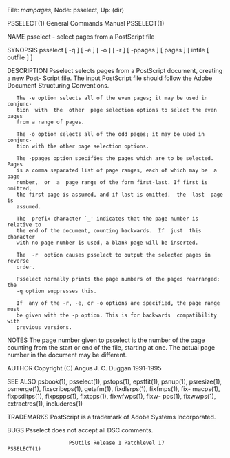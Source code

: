 File: *manpages*,  Node: psselect,  Up: (dir)

PSSELECT(1)                 General Commands Manual                PSSELECT(1)



NAME
       psselect - select pages from a PostScript file

SYNOPSIS
       psselect  [  -q ] [ -e ] [ -o ] [ -r ] [ -ppages ] [ pages ] [ infile [
       outfile ] ]

DESCRIPTION
       Psselect selects pages from a PostScript document, creating a new Post-
       Script file. The input PostScript file should follow the Adobe Document
       Structuring Conventions.

       The -e option selects all of the even pages; it may be used in conjunc-
       tion  with  the  other  page selection options to select the even pages
       from a range of pages.

       The -o option selects all of the odd pages; it may be used in  conjunc-
       tion with the other page selection options.

       The -ppages option specifies the pages which are to be selected.  Pages
       is a comma separated list of page ranges, each of which may be  a  page
       number,  or  a  page range of the form first-last. If first is omitted,
       the first page is assumed, and if last is omitted,  the  last  page  is
       assumed.

       The  prefix character `_' indicates that the page number is relative to
       the end of the document, counting backwards.  If  just  this  character
       with no page number is used, a blank page will be inserted.

       The  -r  option causes psselect to output the selected pages in reverse
       order.

       Psselect normally prints the page numbers of the pages rearranged;  the
       -q option suppresses this.

       If  any of the -r, -e, or -o options are specified, the page range must
       be given with the -p option. This is for backwards  compatibility  with
       previous versions.


NOTES
       The  page  number  given to psselect is the number of the page counting
       from the start or end of the file, starting at  one.  The  actual  page
       number in the document may be different.

AUTHOR
       Copyright (C) Angus J. C. Duggan 1991-1995

SEE ALSO
       psbook(1),  psselect(1),  pstops(1), epsffit(1), psnup(1), psresize(1),
       psmerge(1), fixscribeps(1), getafm(1), fixdlsrps(1),  fixfmps(1),  fix-
       macps(1),  fixpsditps(1),  fixpspps(1),  fixtpps(1), fixwfwps(1), fixw-
       pps(1), fixwwps(1), extractres(1), includeres(1)

TRADEMARKS
       PostScript is a trademark of Adobe Systems Incorporated.

BUGS
       Psselect does not accept all DSC comments.



                        PSUtils Release 1 Patchlevel 17            PSSELECT(1)

